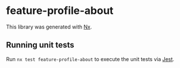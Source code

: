 # feature-profile-about

This library was generated with [Nx](https://nx.dev).

## Running unit tests

Run `nx test feature-profile-about` to execute the unit tests via [Jest](https://jestjs.io).
